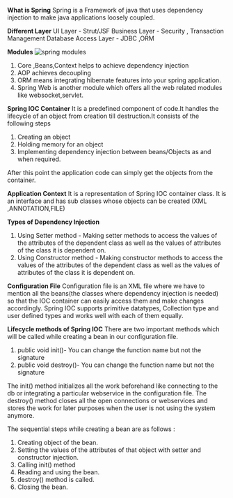 **What is Spring**
Spring is a Framework of java that uses dependency injection to make java applications loosely coupled.

**Different Layer**
UI Layer - Strut/JSF
Business Layer - Security , Transaction Management
Database Access Layer - JDBC ,ORM

**Modules**
![spring modules](https://user-images.githubusercontent.com/74822210/193542537-2cee877a-b2e2-4eef-8e7d-ac85709fac4e.jpg)

1) Core ,Beans,Context helps to achieve dependency injection
2) AOP achieves decoupling
3) ORM means integrating hibernate features into your spring application.
4) Spring Web is another module which offers all the web related modules like websocket,servlet.

**Spring IOC Container**
It is a predefined component of code.It handles the lifecycle of an object from creation till destruction.It consists of the following steps
1) Creating an object
2) Holding memory for an object
3) Implementing dependency injection between beans/Objects as and when required.

After this point the application code can simply get the objects from the container.

**Application Context**
It is a representation of Spring IOC container class.
It is an interface and has sub classes whose objects can be created (XML ,ANNOTATION,FILE)

**Types of Dependency Injection**
1) Using Setter method - Making setter methods to access the values of the attributes of the dependent class as well as the values of attributes of the class it is dependent on.
2) Using Constructor method - Making constructor methods to access the values of the attributes of the dependent class as well as the values of attributes of the class it is dependent on.

**Configuration File**
Configuration file is an XML file where we have to mention all the beans(the classes where dependency injection is needed) so that the IOC container can easily access
them and make changes accordingly.
Spring IOC supports primitive datatypes, Collection type and user defined types and works well with each of them equally.

**Lifecycle methods of Spring IOC**
There are two important methods which will be called while creating a bean in our configuration file.
1) public void init()- You can change the function name but not the signature
2) public void destroy()- You can change the function name but not the signature

The init() method initializes all the work beforehand like connecting to the db or integrating a particular webservice in the configuration file.
The destroy() method closes all the open connections or webservices and stores the work for later purposes when the user is not using the system anymore.

The sequential steps while creating a bean are as follows :
1) Creating object of the bean.
2) Setting the values of the attributes of that object with setter and constructor injection.
3) Calling init() method
4) Reading and using the bean.
5) destroy() method is called.
6) Closing the bean.



